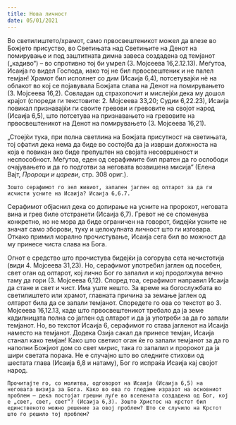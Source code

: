 ```yaml
---
title: Нова личност 
date: 05/01/2021
---
```


Во светилиштето/храмот, само првосвештеникот можел да влезе во Божјето присуство, во Светињата над Светињите на Денот на помирување и под заштитната димна завеса создадена од темјанот („кадиво“) – во спротивно тој би умрел (3. Мојсеева 16,2.12.13). Меѓутоа, Исаија го видел Господа, иако тој не бил првосвештеник и не палел темјан! Храмот бил исполнет со дим (Исаија 6,4), потсетувајќи нè на облакот во кој се појавувала Божјата слава на Денот на помирувањето (3. Мојсеева 16,2). Совладан од страхопочит и мислејќи дека му дошол крајот (спореди ги текстовите: 2. Мојсеева 33,20; Судии 6,22.23), Исаија повикал признавајќи ги своите гревови и гревовите на својот народ (Исаија 6,5), што потсетува на признавањето на гревовите на првосвештеникот на Денот на помирувањето (3. Мојсеева 16,21).

„Стоејќи тука, при полна светлина на Божјата присутност на светињата, тој сфатил дека нема да биде во состојба да ја изврши должноста на која е повикан ако биде препуштен на својата несовршеност и неспособност. Меѓутоа, еден од серафимите бил пратен да го ослободи очајувањето и да го подготви за неговата возвишена мисија“ (Елена Вајт, *Пророци и цареви*, стр. 308 ориг.).

`Зошто серафимот го зел живиот, запален јаглен од олтарот за да ги исчисти усните на Исаија? Исаија 6,6.7.`

Серафимот објаснил дека со допирање на усните на пророкот, неговата вина и грев биле отстранети (Исаија 6,7). Гревот не се споменува конкретно, но не мора да биде ограничен на говорот, бидејќи усните не значат само зборови, туку и целокупната личност што ги изговара. Откако примил морално прочистување, Исаија сега бил во можност да му принесе чиста слава на Бога.

Огнот е средство што прочистува бидејќи ја согорува сета нечистотија (види 4. Мојсеева 31,23). Но, серафимот употребил јаглен од посебен, свет оган од олтарот, кој лично Бог го запалил и кој продолжува вечно таму да гори (3. Мојсеева 6,12). Според тоа, серафимот направил Исаија да стане и свет и чист. Има уште нешто. За време на богослужбата во светилиштето или храмот, главната причина за земање јаглен од олтарот била да се запали темјанот. Споредете го ова со текстот во 3. Мојсеева 16,12.13, каде што првосвештеникот требало да ја земе кадилницата полна со јаглен од олтарот и да ја употреби за да го запали темјанот. Но, во текстот Исаија 6, серафимот го става јагленот на Исаија наместо на темјанот. Додека Озија сакал да принесе темјан, Исаија станал како темјан! Како што светиот оган ќе го запали темјанот за да го наполни Божјиот дом со свет мирис, така го запалил и пророкот да ја шири светата порака. Не е случајно што во следните стихови од шестата глава (Исаија 6,8 и натаму), Бог го испраќа Исаија кај својот народ.

`Прочитајте го, со молитва, одговорот на Исаија (Исаија 6,5) на неговата визија за Бога. Како во ова го гледаме изразот на основниот проблем – дека постојат грешни луѓе во вселената создадена од Бог, кој е „свет, свет, свет“? (Исаија 6,3). Зошто Христос на крстот бил единственото можно решение за овој проблем? Што се случило на Крстот што го решило тој проблем?`